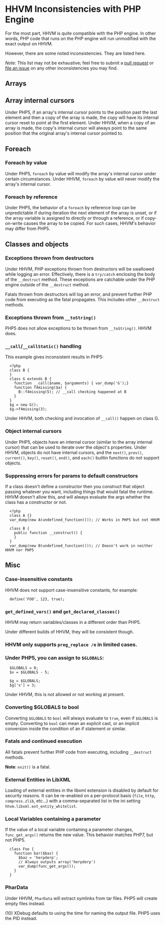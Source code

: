 # HHVM Inconsistencies with PHP Engine

For the most part, HHVM is quite compatible with the PHP engine. In other words, PHP code that runs on the PHP engine will run unmodified with the exact output on HHVM.

However, there are some noted inconsistencies. They are listed here.

*Note*: This list may not be exhaustive; feel free to submit a [pull request](https://github.com/facebook/hhvm/pulls) or [file an issue](https://github.com/facebook/hhvm/issues) on any other inconsistencies you may find.

## Arrays

## Array internal cursors

Under PHP5, if an array's internal cursor points to the position past the last element and then a copy of the array is made, the copy will have its internal cursor reset to point at the first element. Under HHVM, when a copy of an array is made, the copy's internal cursor will always point to the same position that the original array's internal cursor pointed to.

## Foreach 

### Foreach by value

Under PHP5, `foreach` by value will modify the array's internal cursor under certain circumstances. Under HHVM, `foreach` by value will never modify the array's internal cursor.

### Foreach by reference

Under PHP5, the behavior of a `foreach` by reference loop can be unpredictable if during iteration the next element of the array is unset, or if the array variable is assigned to directly or through a reference, or if copy-on-write causes the array to be copied. For such cases, HHVM's behavior may differ from PHP5.


## Classes and objects

### Exceptions thrown from destructors

Under HHVM, PHP exceptions thrown from destructors will be swallowed while logging an error. Effectively, there is a `try/catch` enclosing the body of the `__destruct` method. These exceptions are catchable under the PHP engine outside of the `__destruct` method.

Fatals thrown from destructors will log an error, and prevent further PHP code from executing as the fatal propagates. This includes other `__destruct` methods.

### Exceptions thrown from `__toString()`

PHP5 does not allow exceptions to be thrown from `__toString()`. HHVM does.

### `__call`/`__callStatic()` handling

This example gives inconsistent results in PHP5:

```
  <?php
  class B {
  }
  class G extends B {
    function __call($name, $arguments) { var_dump('G');}
    function f4missing($a) {
      B::f4missing(5); // __call checking happened at B
    }
  }
  $g = new G();
  $g->f4missing(3);
```

Under HHVM, both checking and invocation of `__call()` happen on class G.

### Object internal cursors

Under PHP5, objects have an internal cursor (similar to the array internal cursor) that can be used to iterate over the object's properties. Under HHVM, objects do not have internal cursors, and the `next()`, `prev()`, `current()`, `key()`, `reset()`, `end()`, and `each()` builtin functions do not support objects.

### Suppressing errors for params to default constructors

If a class doesn't define a constructor then you construct that object passing whatever you want, including things that would fatal the runtime. HHVM doesn't allow this, and will always evaluate the args whether the class has a constructor or not.

```
  <?php
  class A {}
  var_dump(new A(undefined_function())); // Works in PHP5 but not HHVM

  class B {
    public function __construct() {
    }
  }
  var_dump(new B(undefined_function())); // Doesn't work in neither HHVM nor PHP5
```

## Misc

### Case-insensitive constants

HHVM does not support case-insensitive constants, for example:
```
  define('FOO', 123, true);
```

### `get_defined_vars()` and `get_declared_classes()`

HHVM may return variables/classes in a different order than PHP5.

Under different builds of HHVM, they will be consistent though.

### HHVM only supports `preg_replace /e` in limited cases.

### Under PHP5, you can assign to `$GLOBALS`:

```
  $GLOBALS = 0;
  $x = $GLOBALS - 5;

  $g = $GLOBALS;
  $g['x'] = 3;
```

Under HHVM, this is not allowed or not working at present.

### Converting $GLOBALS to bool 

Converting `$GLOBALS` to `bool` will always evaluate to `true`, even if `$GLOBALS` is empty. Converting to `bool` can mean an explicit cast, or an implicit conversion inside the condition of an if statement or similar.

### Fatals and continued execution

All fatals prevent further PHP code from executing, including `__destruct` methods. 

**Note**: `exit()` is a fatal.

### External Entities in LibXML

Loading of external entities in the libxml extension is disabled by default for security reasons. It can be re-enabled on a per-protocol basis (`file`, `http`, `compress.zlib`, etc...) with a comma-separated list in the ini setting
`hhvm.libxml.ext_entity_whitelist`.

### Local Variables containing a parameter

If the value of a local variable containing a parameter changes, `func_get_args()` returns the new value. This behavior matches PHP7, but not PHP5.

```
  class Foo {
    function bar($baz) {
      $baz = 'herpderp';
      // Always outputs array('herpderp')
      var_dump(func_get_args());
    }
  }
```

### PharData

Under HHVM, `PharData` will extract symlinks from tar files. PHP5 will create empty files instead.

(10) XDebug defaults to using the time for naming the output file. PHP5 uses the
PID instead.
